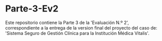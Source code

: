 # Parte-3-Ev2
Este repositorio contiene la Parte 3 de la 'Evaluación N.º 2', correspondiente a la entrega de la version final del proyecto del caso de:  'Sistema Seguro de Gestión Clínica para la Institución Médica Vitalis'.
